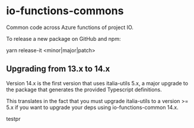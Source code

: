 # io-functions-commons

Common code across Azure functions of project IO.

To release a new package on GitHub and npm:

yarn release-it <minor|major|patch>

## Upgrading from 13.x to 14.x

Version 14.x is the first version that uses italia-utils 5.x,
a major upgrade to the package that generates the provided Typescript definitions.

This translates in the fact that you must upgrade italia-utils to a version >= 5.x
if you want to upgrade your deps using io-functions-common 14.x.

testpr
